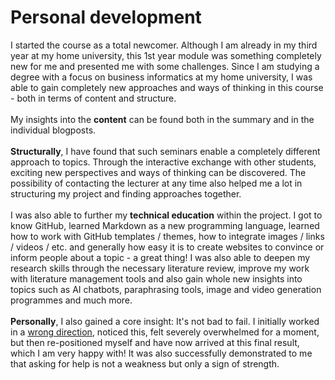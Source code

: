 # Personal development
I started the course as a total newcomer. Although I am already in my third year at my home university, this 1st year module was something completely new for me and presented me with some challenges. Since I am studying a degree with a focus on business informatics at my home university, I was able to gain completely new approaches and ways of thinking in this course - both in terms of content and structure. <br><br>
My insights into the **content** can be found both in the summary and in the individual blogposts. <br><br>
**Structurally**, I have found that such seminars enable a completely different approach to topics. Through the interactive exchange with other students, exciting new perspectives and ways of thinking can be discovered. The possibility of contacting the lecturer at any time also helped me a lot in structuring my project and finding approaches together.  <br><br>
I was also able to further my **technical education** within the project. I got to know GitHub, learned Markdown as a new programming language, learned how to work with GitHub templates / themes, how to integrate images / links / videos / etc. and generally how easy it is to create websites to convince or inform people about a topic - a great thing! I was also able to deepen my research skills through the necessary literature review, improve my work with literature management tools and also gain whole new insights into topics such as AI chatbots, paraphrasing tools, image and video generation programmes and much more.<br><br>
**Personally**, I also gained a core insight: It's not bad to fail. I initially worked in a [wrong direction](https://2200082.github.io/minima/), noticed this, felt severely overwhelmed for a moment, but then re-positioned myself and have now arrived at this final result, which I am very happy with! It was also successfully demonstrated to me that asking for help is not a weakness but only a sign of strength.
